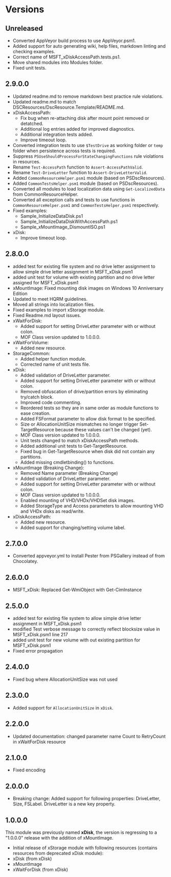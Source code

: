 # Versions

## Unreleased

- Converted AppVeyor build process to use AppVeyor.psm1.
- Added support for auto generating wiki, help files, markdown linting
  and checking examples.
- Correct name of MSFT_xDiskAccessPath.tests.ps1.
- Move shared modules into Modules folder.
- Fixed unit tests.

## 2.9.0.0

- Updated readme.md to remove markdown best practice rule violations.
- Updated readme.md to match DSCResources/DscResource.Template/README.md.
- xDiskAccessPath:
  - Fix bug when re-attaching disk after mount point removed or detatched.
  - Additional log entries added for improved diagnostics.
  - Additional integration tests added.
  - Improve timeout loop.
- Converted integration tests to use ```$TestDrive``` as working folder or
  ```temp``` folder when persistence across tests is required.
- Suppress ```PSUseShouldProcessForStateChangingFunctions``` rule violations in resources.
- Rename ```Test-AccessPath``` function to ```Assert-AccessPathValid```.
- Rename ```Test-DriveLetter``` function to ```Assert-DriveLetterValid```.
- Added ```CommonResourceHelper.psm1``` module (based on PSDscResources).
- Added ```CommonTestsHelper.psm1``` module  (based on PSDscResources).
- Converted all modules to load localization data using ```Get-LocalizedData```
  from CommonResourceHelper.
- Converted all exception calls and tests to use functions in
  ```CommonResourceHelper.psm1``` and ```CommonTestsHelper.psm1``` respectively.
- Fixed examples:
  - Sample_InitializeDataDisk.ps1
  - Sample_InitializeDataDiskWithAccessPath.ps1
  - Sample_xMountImage_DismountISO.ps1
- xDisk:
  - Improve timeout loop.

## 2.8.0.0

- added test for existing file system and no drive letter assignment to allow
  simple drive letter assignment in MSFT_xDisk.psm1
- added unit test for volume with existing partition and no drive letter
  assigned for MSFT_xDisk.psm1
- xMountImage: Fixed mounting disk images on Windows 10 Anniversary Edition
- Updated to meet HQRM guidelines.
- Moved all strings into localization files.
- Fixed examples to import xStorage module.
- Fixed Readme.md layout issues.
- xWaitForDisk:
  - Added support for setting DriveLetter parameter with or without colon.
  - MOF Class version updated to 1.0.0.0.
- xWaitForVolume:
  - Added new resource.
- StorageCommon:
  - Added helper function module.
  - Corrected name of unit tests file.
- xDisk:
  - Added validation of DriveLetter parameter.
  - Added support for setting DriveLetter parameter with or without colon.
  - Removed obfuscation of drive/partition errors by eliminating try/catch block.
  - Improved code commenting.
  - Reordered tests so they are in same order as module functions to ease creation.
  - Added FSFormat parameter to allow disk format to be specified.
  - Size or AllocationUnitSize mismatches no longer trigger Set-TargetResource
    because these values can't be changed (yet).
  - MOF Class version updated to 1.0.0.0.
  - Unit tests changed to match xDiskAccessPath methods.
  - Added additional unit tests to Get-TargetResource.
  - Fixed bug in Get-TargetResource when disk did not contain any partitions.
  - Added missing cmdletbinding() to functions.
- xMountImage (Breaking Change):
  - Removed Name parameter (Breaking Change)
  - Added validation of DriveLetter parameter.
  - Added support for setting DriveLetter parameter with or without colon.
  - MOF Class version updated to 1.0.0.0.
  - Enabled mounting of VHD/VHDx/VHDSet disk images.
  - Added StorageType and Access parameters to allow mounting VHD and VHDx disks
    as read/write.
- xDiskAccessPath:
  - Added new resource.
  - Added support for changing/setting volume label.

## 2.7.0.0

- Converted appveyor.yml to install Pester from PSGallery instead of from Chocolatey.

## 2.6.0.0

- MSFT_xDisk: Replaced Get-WmiObject with Get-CimInstance

## 2.5.0.0

- added test for existing file system to allow simple drive letter assignment in
  MSFT_xDisk.psm1
- modified Test verbose message to correctly reflect blocksize value in
  MSFT_xDisk.psm1 line 217
- added unit test for new volume with out existing partition for MSFT_xDisk.psm1
- Fixed error propagation

## 2.4.0.0

- Fixed bug where AllocationUnitSize was not used

## 2.3.0.0

- Added support for `AllocationUnitSize` in `xDisk`.

## 2.2.0.0

- Updated documentation: changed parameter name Count to RetryCount in
  xWaitForDisk resource

## 2.1.0.0

- Fixed encoding

## 2.0.0.0

- Breaking change: Added support for following properties: DriveLetter, Size,
  FSLabel. DriveLetter is a new key property.

## 1.0.0.0

This module was previously named **xDisk**, the version is regressing to a
"1.0.0.0" release with the addition of xMountImage.

- Initial release of xStorage module with following resources (contains
  resources from deprecated xDisk module):
- xDisk (from xDisk)
- xMountImage
- xWaitForDisk (from xDisk)
